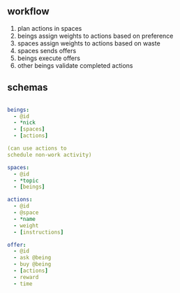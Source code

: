 ## workflow

1. plan actions in spaces
2. beings assign weights to actions based on preference
3. spaces assign weights to actions based on waste
4. spaces sends offers
5. beings execute offers
6. other beings validate completed actions

## schemas

```yml

beings:
  - @id
  - *nick
  - [spaces]
  - [actions]

(can use actions to
schedule non-work activity)

spaces:
  - @id
  - *topic
  - [beings]

actions:
  - @id
  - @space
  - *name
  - weight
  - [instructions]

offer:
  - @id
  - ask @being
  - buy @being
  - [actions]
  - reward
  - time

```
